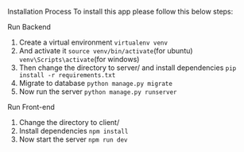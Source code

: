 Installation Process
To install this app please follow this below steps:

Run Backend
1. Create a virtual environment `virtualenv venv`
2. And activate it `source venv/bin/activate`(for ubuntu) `venv\Scripts\activate`(for windows)
3. Then change the directory to server/ and install dependencies `pip install -r requirements.txt`
4. Migrate to database `python manage.py migrate`
5. Now run the server `python manage.py runserver`

Run Front-end
1. Change the directory to client/
2. Install dependencies `npm install`
3. Now start the server `npm run dev`